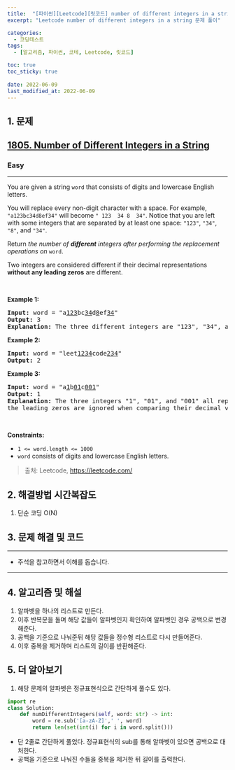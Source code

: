 ```yaml
---
title:  "[파이썬][Leetcode][릿코드] number of different integers in a string"
excerpt: "Leetcode number of different integers in a string 문제 풀이"

categories:
  - 코딩테스트
tags:
  - [알고리즘, 파이썬, 코테, Leetcode, 릿코드]

toc: true
toc_sticky: true
 
date: 2022-06-09
last_modified_at: 2022-06-09
---
```



## 1. 문제

<h2><a href="https://leetcode.com/problems/number-of-different-integers-in-a-string/">1805. Number of Different Integers in a String</a></h2><h3>Easy</h3><hr><div><p>You are given a string <code>word</code> that consists of digits and lowercase English letters.</p>

<p>You will replace every non-digit character with a space. For example, <code>"a123bc34d8ef34"</code> will become <code>" 123&nbsp; 34 8&nbsp; 34"</code>. Notice that you are left with some integers that are separated by at least one space: <code>"123"</code>, <code>"34"</code>, <code>"8"</code>, and <code>"34"</code>.</p>

<p>Return <em>the number of <strong>different</strong> integers after performing the replacement operations on </em><code>word</code>.</p>

<p>Two integers are considered different if their decimal representations <strong>without any leading zeros</strong> are different.</p>

<p>&nbsp;</p>
<p><strong>Example 1:</strong></p>

<pre><strong>Input:</strong> word = "a<u>123</u>bc<u>34</u>d<u>8</u>ef<u>34</u>"
<strong>Output:</strong> 3
<strong>Explanation: </strong>The three different integers are "123", "34", and "8". Notice that "34" is only counted once.
</pre>

<p><strong>Example 2:</strong></p>

<pre><strong>Input:</strong> word = "leet<u>1234</u>code<u>234</u>"
<strong>Output:</strong> 2
</pre>

<p><strong>Example 3:</strong></p>

<pre><strong>Input:</strong> word = "a<u>1</u>b<u>01</u>c<u>001</u>"
<strong>Output:</strong> 1
<strong>Explanation: </strong>The three integers "1", "01", and "001" all represent the same integer because
the leading zeros are ignored when comparing their decimal values.
</pre>

<p>&nbsp;</p>
<p><strong>Constraints:</strong></p>

<ul>
	<li><code>1 &lt;= word.length &lt;= 1000</code></li>
	<li><code>word</code> consists of digits and lowercase English letters.</li>
</ul>
</div>

> 출처: Leetcode, https://leetcode.com/

## 2. 해결방법 시간복잡도
1. 단순 코딩 O(N)


## 3. 문제 해결 및 코드
--- 

<script src="https://gist.github.com/cmblir/5ad2bc345e38176742b0985839a8ed4c.js"></script>

- 주석을 참고하면서 이해를 돕습니다.
---

## 4. 알고리즘 및 해설

1. 알파벳을 하나의 리스트로 만든다.
2. 이후 반복문을 돌며 해당 값들이 알파벳인지 확인하여 알파벳인 경우 공백으로 변경해준다.
3. 공백을 기준으로 나눠준뒤 해당 값들을 정수형 리스트로 다시 만들어준다.
4. 이후 중복을 제거하며 리스트의 길이를 반환해준다.

## 5. 더 알아보기

1. 해당 문제의 알파벳은 정규표현식으로 간단하게 풀수도 있다.
```python
import re
class Solution:
    def numDifferentIntegers(self, word: str) -> int:
        word = re.sub('[a-zA-Z]',' ', word)
        return len(set(int(i) for i in word.split()))
```

- 단 2줄로 간단하게 풀었다. 정규표현식의 sub를 통해 알파벳이 있으면 공백으로 대처한다.
- 공백을 기준으로 나눠진 수들을 중복을 제거한 뒤 길이를 출력한다.
